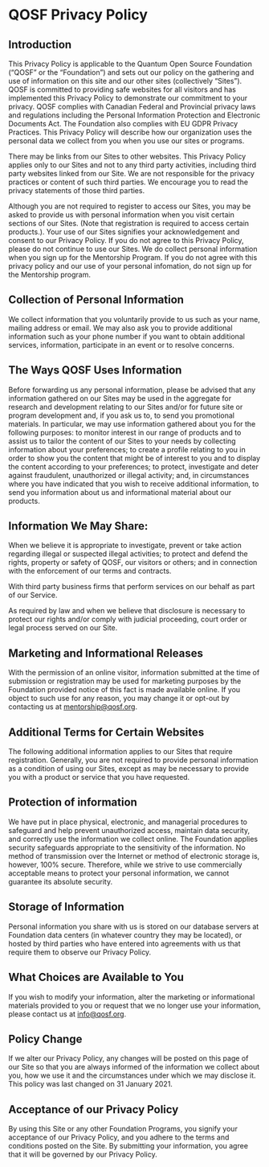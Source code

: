 # QOSF Privacy Policy

## Introduction 

This Privacy Policy is applicable to the Quantum Open Source Foundation (“QOSF” or the “Foundation”) and sets out our policy on the gathering and use of information on this site and our other sites (collectively “Sites”). QOSF is committed to providing safe websites for all visitors and has implemented this Privacy Policy to demonstrate our commitment to your privacy. QOSF complies with Canadian Federal and Provincial privacy laws and regulations including the Personal Information Protection and Electronic Documents Act.  The Foundation also complies with EU GDPR Privacy Practices. This Privacy Policy will describe how our organization uses the personal data we collect from you when you use our sites or programs.

There may be links from our Sites to other websites.  This Privacy Policy applies only to our Sites and not to any third party activities, including third party websites linked from our Site.  We are not responsible for the privacy practices or content of such third parties.  We encourage you to read the privacy statements of those third parties.   

Although you are not required to register to access our Sites, you may be asked to provide us with personal information when you visit certain sections of our Sites. (Note that registration is required to access certain products.). Your use of our Sites signifies your acknowledgement and consent to our Privacy Policy. If you do not agree to this Privacy Policy, please do not continue to use our Sites.  We do collect personal information when you sign up for the Mentorship Program. If you do not agree with this privacy policy and our use of your personal infomation, do not sign up for the Mentorship program. 

## Collection of Personal Information

We collect information that you voluntarily provide to us such as your name, mailing address or email.  We may also ask you to provide additional information such as your phone number if you want to obtain additional services, information, participate in an event or to resolve concerns.

## The Ways QOSF Uses Information

Before forwarding us any personal information, please be advised that any information gathered on our Sites may be used in the aggregate for research and development relating to our Sites and/or for future site or program development and, if you ask us to, to send you promotional materials. In particular, we may use information gathered about you for the following purposes: to monitor interest in our range of products and to assist us to tailor the content of our Sites to your needs by collecting information about your preferences; to create a profile relating to you in order to show you the content that might be of interest to you and to display the content according to your preferences; to protect, investigate and deter against fraudulent, unauthorized or illegal activity; and, in circumstances where you have indicated that you wish to receive additional information, to send you information about us and informational material about our products.

## Information We May Share:

When we believe it is appropriate to investigate, prevent or take action regarding illegal or suspected illegal activities; to protect and defend the rights, property or safety of QOSF, our visitors or others; and in connection with the enforcement of our terms and contracts.

With third party business firms that perform services on our behalf as part of our Service.

As required by law and when we believe that disclosure is necessary to protect our rights and/or comply with judicial proceeding, court order or legal process served on our Site.  

## Marketing and Informational Releases

With the permission of an online visitor, information submitted at the time of submission or registration may be used for marketing purposes by the Foundation provided notice of this fact is made available online. If you object to such use for any reason, you may change it or opt-out by contacting us at mentorship@qosf.org.

## Additional Terms for Certain Websites

The following additional information applies to our Sites that require registration. Generally, you are not required to provide personal information as a condition of using our Sites, except as may be necessary to provide you with a product or service that you have requested. 

## Protection of information

We have put in place physical, electronic, and managerial procedures to safeguard and help prevent unauthorized access, maintain data security, and correctly use the information we collect online. The Foundation applies security safeguards appropriate to the sensitivity of the information.  No method of transmission over the Internet or method of electronic storage is, however, 100% secure.  Therefore, while we strive to use commercially acceptable means to protect your personal information, we cannot guarantee its absolute security.

## Storage of Information

Personal information you share with us is stored on our database servers at Foundation data centers (in whatever country they may be located), or hosted by third parties who have entered into agreements with us that require them to observe our Privacy Policy.

## What Choices are Available to You

If you wish to modify your information, alter the marketing or informational materials provided to you or request that we no longer use your information, please contact us at info@qosf.org.

## Policy Change

If we alter our Privacy Policy, any changes will be posted on this page of our Site so that you are always informed of the information we collect about you, how we use it and the circumstances under which we may disclose it. This policy was last changed on 31 January 2021. 

## Acceptance of our Privacy Policy

By using this Site or any other Foundation Programs, you signify your acceptance of our Privacy Policy, and you adhere to the terms and conditions posted on the Site. By submitting your information, you agree that it will be governed by our Privacy Policy.

